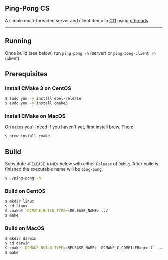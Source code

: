 Ping-Pong CS
---

A simple multi-threaded server and client demo in [C11](1) using [pthreads](2).

---

## Running

Once build (see below) run `ping-pong -h`
(server) or `ping-pong-client -h` (client).

## Prerequisites

### Install CMake 3 on CentOS

```bash
$ sudo yum -y install epel-release
$ sudo yum -y install cmake3
```

### Install CMake on MacOS

On `macos` you'll need if you haven't yet, first install [brew](3). Then:

```bash
$ brew install cmake
```

## Build

Substitute `<RELEASE_NAME>` below with either `Release` of `Debug`.
After build is finished the executable name will be `ping-pong`.

```bash
$ ./ping-pong -h
```

### Build on CentOS

```bash
$ mkdir linux
$ cd linux
$ cmake3 -DCMAKE_BUILD_TYPE=<RELEASE_NAME> ../
$ make
```

### Build on MacOS

```bash
$ mkdir darwin
$ cd darwin
$ cmake -DCMAKE_BUILD_TYPE=<RELEASE_NAME> -DCMAKE_C_COMPILER=gcc-7  ../
$ make
```

[1]: https://en.wikipedia.org/wiki/C11_(C_standard_revision)
[2]: https://computing.llnl.gov/tutorials/pthreads/
[3]: https://brew.sh/index_fr.html
